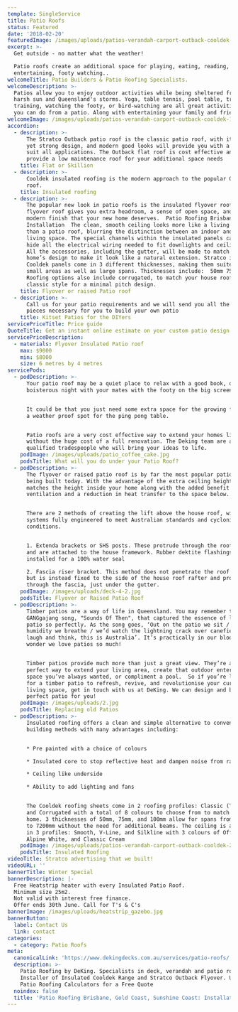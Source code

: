 ```yaml
---
template: SingleService
title: Patio Roofs
status: Featured
date: '2018-02-20'
featuredImage: /images/uploads/patios-verandah-carport-outback-cooldek-07.jpg
excerpt: >-
  Get outside - no matter what the weather!

  Patio roofs create an additional space for playing, eating, reading, storing,
  entertaining, footy watching..
welcomeTitle: Patio Builders & Patio Roofing Specialists.
welcomeDescription: >-
  Patios allow you to enjoy outdoor activities while being sheltered from the
  harsh sun and Queensland's storms. Yoga, table tennis, pool table, treadmill
  training, watching the footy, or bird-watching are all great activities that
  you can do from a patio. Along with entertaining your family and friends.
welcomeImage: /images/uploads/patios-verandah-carport-outback-cooldek-19.jpg
accordion:
  - description: >-
      The Stratco Outback patio roof is the classic patio roof, with its simple
      yet strong design, and modern good looks will provide you with a cover to
      suit all applications. The Outback flat roof is cost effective and will
      provide a low maintenance roof for your additional space needs
    title: Flat or Skillion
  - description: >-
      Cooldek insulated roofing is the modern approach to the popular Outback
      roof. 
    title: Insulated roofing
  - description: >-
      The popular new look in patio roofs is the insulated flyover roof. A
      flyover roof gives you extra headroom, a sense of open space, and the
      modern finish that your new home deserves.  Patio Roofing Brisbane
      Installation  The clean, smooth ceiling looks more like a living room roof
      than a patio roof, blurring the distinction between an indoor and outdoor
      living space. The special channels within the insulated panels can easily
      hide all the electrical wiring needed to fit downlights and ceiling fans.
      All the accessories, including the gutter, will be made to match your
      home’s design to make it look like a natural extension. Stratco insulated
      Cooldek panels come in 3 different thicknesses, making them suited to
      small areas as well as large spans. Thicknesses include:  50mm 75mm 100mm.
      Roofing options also include corrugated, to match your house roof, or the
      classic style for a minimal pitch design.
    title: Flyover or raised Patio roof
  - description: >-
      Call us for your patio requirements and we will send you all the bits and
      pieces necessary for you to build your own patio 
    title: Kitset Patios for the DIYers
servicePriceTitle: Price guide
QuoteTitle: Get an instant online estimate on your custom patio design
servicePriceDescription:
  - materials: Flyover Insulated Patio roof
    max: $9000
    min: $8000
    size: 6 metres by 4 metres
servicePods:
  - podDescription: >-
      Your patio roof may be a quiet place to relax with a good book, or a
      boisterous night with your mates with the footy on the big screen. 


      It could be that you just need some extra space for the growing family or
      a weather proof spot for the ping pong table.


      Patio roofs are a very cost effective way to extend your homes living area
      without the huge cost of a full renovation. The Deking team are all
      qualified tradespeople who will bring your ideas to life.
    podImage: /images/uploads/patio_coffee_cake.jpg
    podsTitle: What will you do under your Patio Roof?
  - podDescription: >-
      The flyover or raised patio roof is by far the most popular patio roof
      being built today. With the advantage of the extra ceiling height which
      matches the height inside your home along with the added benefit of cross
      ventilation and a reduction in heat transfer to the space below.


      There are 2 methods of creating the lift above the house roof, with both
      systems fully engineered to meet Australian standards and cyclonic
      conditions.


      1. Extenda brackets or SHS posts. These protrude through the roof surface
      and are attached to the house framework. Rubber dektite flashings are then
      installed for a 100% water seal 

      2. Fascia riser bracket. This method does not penetrate the roof surface
      but is instead fixed to the side of the house roof rafter and protrudes
      through the fascia, just under the gutter.
    podImage: /images/uploads/deck-4-2.jpg
    podsTitle: Flyover or Raised Patio Roof
  - podDescription: >-
      Timber patios are a way of life in Queensland. You may remember the famous
      GANGgajang song, "Sounds Of Then", that captured the essence of life on a
      patio so perfectly. As the song goes, ‘Out on the patio we sit / and the
      humidity we breathe / we’d watch the lightning crack over canefields /
      laugh and think, this is Australia’. It’s practically in our blood—no
      wonder we love patios so much!  


      Timber patios provide much more than just a great view. They’re also the
      perfect way to extend your living area, create that outdoor entertainment
      space you’ve always wanted, or compliment a pool.  So if you’re looking
      for a timber patio to refresh, revive, and revolutionise your current
      living space, get in touch with us at DeKing. We can design and build the
      perfect patio for you!
    podImage: /images/uploads/2.jpg
    podsTitle: Replacing old Patios
  - podDescription: >-
      Insulated roofing offers a clean and simple alternative to conventional
      building methods with many advantages including:


      * Pre painted with a choice of colours

      * Insulated core to stop reflective heat and dampen noise from rain.

      * Ceiling like underside

      * Ability to add lighting and fans


      The Cooldek roofing sheets come in 2 roofing profiles: Classic (Trim deck)
      and Corrugated with a total of 8 colours to choose from to match your
      home. 3 thicknesses of 50mm, 75mm, and 100mm allow for spans from 5100mm
      to 7200mm without the need for additional beams. The ceiling is available
      in 3 profiles: Smooth, V-Line, and Silkline with 3 colours of Off White,
      Alpine White, and Classic Cream
    podImage: /images/uploads/patios-verandah-carport-outback-cooldek-27.jpg
    podsTitle: Insulated Roofing
videoTitle: Stratco advertising that we built!
videoURL: ''
bannerTitle: Winter Special
bannerDescription: |-
  Free Heatstrip heater with every Insulated Patio Roof. 
  Minimum size 25m2.
  Not valid with interest free finance.
  Offer ends 30th June. Call for T's & C's
bannerImage: /images/uploads/heatstrip_gazebo.jpg
bannerButton:
  label: Contact Us
  link: contact
categories:
  - category: Patio Roofs
meta:
  canonicalLink: 'https://www.dekingdecks.com.au/services/patio-roofs/'
  description: >-
    Patio Roofing by DeKing. Specialists in deck, verandah and patio roofing.
    Installer of Insulated Cooldek Range and Stratco Outback Flyover. Use our
    Patio Roofing Calculators for a Free Quote
  noindex: false
  title: 'Patio Roofing Brisbane, Gold Coast, Sunshine Coast: Installation'
---
```


